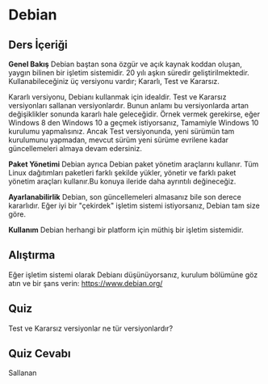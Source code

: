 # Debian

## Ders İçeriği

<b>Genel Bakış</b>
Debian baştan sona özgür ve açık kaynak koddan oluşan, yaygın bilinen bir işletim sistemidir. 20 yılı aşkın süredir geliştirilmektedir. Kullanabileceğiniz üç versiyonu vardır; Kararlı, Test ve Kararsız.

Kararlı versiyonu, Debianı kullanmak için idealdir. Test ve Kararsız versiyonları sallanan versiyonlardır. Bunun anlamı bu versiyonlarda artan değişiklikler sonunda kararlı hale geleceğidir. Örnek vermek gerekirse, eğer Windows 8 den Windows 10 a geçmek istiyorsanız, Tamamiyle Windows 10 kurulumu yapmalısınız. Ancak Test versiyonunda, yeni sürümün tam kurulumunu yapmadan, mevcut sürüm yeni sürüme evrilene kadar güncellemeleri almaya devam edersiniz. 

<b>Paket Yönetimi</b>
Debian ayrıca Debian paket yönetim araçlarını kullanır. Tüm Linux dağıtımları paketleri farklı şekilde yükler, yönetir ve farklı paket yönetim araçları kullanır.Bu konuya ileride daha ayrıntılı değineceğiz. 

<b>Ayarlanabilirlik</b>
Debian, son güncellemeleri almasanız bile son derece kararlıdır. Eğer iyi bir "çekirdek" işletim sistemi istiyorsanız, Debian tam size göre.

<b>Kullanım</b>
Debian herhangi bir platform için müthiş bir işletim sistemidir.


## Alıştırma

Eğer işletim sistemi olarak Debianı düşünüyorsanız, kurulum bölümüne göz atın ve bir şans verin: <a href='https://www.debian.org/'>https://www.debian.org/</a>

## Quiz

Test ve Kararsız versiyonlar ne tür versiyonlardır?

## Quiz Cevabı

Sallanan
